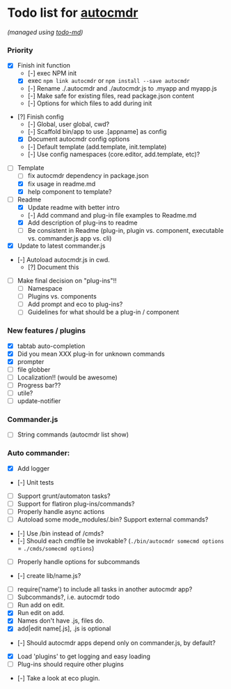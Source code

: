 # Todo list for [autocmdr](https://github.com/Hypercubed/autocmdr)

_(managed using [todo-md](https://github.com/Hypercubed/todo-md))_

### Priority
- [x] Finish init function
	- [-] exec NPM init
	- [x] exec `npm link autocmdr` or `npm install --save autocmdr`
	- [-] Rename ./.autocmdr and ./autocmdr.js to .myapp and myapp.js
	- [-] Make safe for existing files, read package.json content
	- [-] Options for which files to add during init	
- [?] Finish config
	- [-] Global, user global, cwd?
	- [-] Scaffold bin/app to use .[appname] as config
	- [x] Document autocmdr config options
	- [-] Default template (add.template, init.template)
	- [-] Use config namespaces (core.editor, add.template, etc)?
- [ ] Template
	- [ ] fix autocmdr dependency in package.json
	- [x] fix usage in readme.md
	- [x] help component to template?
- [ ] Readme
	- [x] Update readme with better intro
	- [-] Add command and plug-in file examples to Readme.md
	- [x] Add description of plug-ins to readme
	- [ ] Be consistent in Readme (plug-in, plugin vs. component, executable vs. commander.js app vs. cli)
- [x] Update to latest commander.js
- [-] Autoload autocmdr.js in cwd.
	- [?] Document this
- [ ] Make final decision on "plug-ins"!!
	- [ ] Namespace
	- [ ] Plugins vs. components
	- [ ] Add prompt and eco to plug-ins?
	- [ ] Guidelines for what should be a plug-in / component

### New features / plugins
- [x] tabtab auto-completion
- [x] Did you mean XXX plug-in for unknown commands
- [x] prompter
- [ ] file globber
- [ ] Localization!!  (would be awesome)
- [ ] Progress bar??
- [ ] utile?
- [ ] update-notifier

### Commander.js

- [ ] String commands (autocmdr list show)

### Auto commander:

- [x] Add logger
- [-] Unit tests
- [ ] Support grunt/automaton tasks?
- [ ] Support for flatiron plug-ins/commands?
- [ ] Properly handle async actions
- [ ] Autoload some mode_modules/.bin? Support external commands?
- [-] Use /bin instead of /cmds?
- [-] Should each cmdfile be invokable?  (`./bin/autocmdr somecmd options` = `./cmds/somecmd options`)
- [ ] Properly handle options for subcommands
- [-] create lib/name.js?
- [ ] require('name') to include all tasks in another autocmdr app?
- [ ] Subcommands?, i.e. autocmdr todo <cmd>
- [ ] Run add on edit.
- [x] Run edit on add.
- [x] Names don't have .js, files do.
- [x] add|edit name[.js], .js is optional
- [-] Should autocmdr apps depend only on commander.js, by default?
- [x] Load 'plugins' to get logging and easy loading
- [ ] Plug-ins should require other plugins
- [-] Take a look at eco plugin.